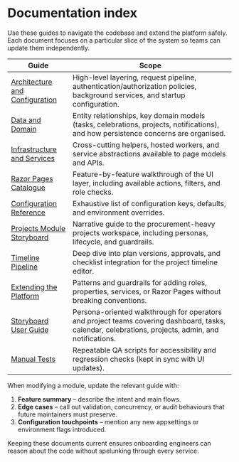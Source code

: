 # Documentation index

Use these guides to navigate the codebase and extend the platform safely. Each document focuses on a particular slice of the system so teams can update them independently.

| Guide | Scope |
| --- | --- |
| [Architecture and Configuration](architecture.md) | High-level layering, request pipeline, authentication/authorization policies, background services, and startup configuration. |
| [Data and Domain](data-domain.md) | Entity relationships, key domain models (tasks, celebrations, projects, notifications), and how persistence concerns are organised. |
| [Infrastructure and Services](infrastructure-services.md) | Cross-cutting helpers, hosted workers, and service abstractions available to page models and APIs. |
| [Razor Pages Catalogue](razor-pages.md) | Feature-by-feature walkthrough of the UI layer, including available actions, filters, and role checks. |
| [Configuration Reference](configuration-reference.md) | Exhaustive list of configuration keys, defaults, and environment overrides. |
| [Projects Module Storyboard](projects-module.md) | Narrative guide to the procurement-heavy projects workspace, including personas, lifecycle, and guardrails. |
| [Timeline Pipeline](timeline.md) | Deep dive into plan versions, approvals, and checklist integration for the project timeline editor. |
| [Extending the Platform](extending.md) | Patterns and guardrails for adding roles, properties, services, or Razor Pages without breaking conventions. |
| [Storyboard User Guide](user-guide/README.md) | Persona-oriented walkthrough for operators and project teams covering dashboard, tasks, calendar, celebrations, projects, admin, and notifications. |
| [Manual Tests](manual-tests/README.md) | Repeatable QA scripts for accessibility and regression checks (kept in sync with UI updates). |

When modifying a module, update the relevant guide with:

1. **Feature summary** – describe the intent and main flows.
2. **Edge cases** – call out validation, concurrency, or audit behaviours that future maintainers must preserve.
3. **Configuration touchpoints** – mention any new appsettings or environment flags introduced.

Keeping these documents current ensures onboarding engineers can reason about the code without spelunking through every service.
